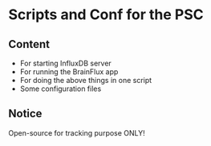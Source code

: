 # Scripts and Conf for the PSC

## Content

- For starting InfluxDB server
- For running the BrainFlux app
- For doing the above things in one script
- Some configuration files

## Notice

Open-source for tracking purpose ONLY!

